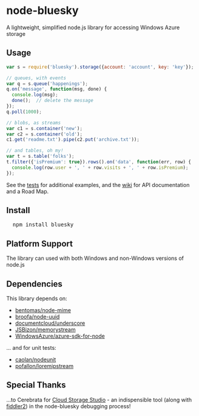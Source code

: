 # node-bluesky
A lightweight, simplified node.js library for accessing Windows Azure storage

## Usage

```javascript
var s = require('bluesky').storage({account: 'account', key: 'key'});

// queues, with events
var q = s.queue('happenings');
q.on('message', function(msg, done) {
  console.log(msg);
  done();  // delete the message
});
q.poll(1000);

// blobs, as streams
var c1 = s.container('new');
var c2 = s.container('old');
c1.get('readme.txt').pipe(c2.put('archive.txt'));

// and tables, oh my! 
var t = s.table('folks');
t.filter({'isPremium': true}).rows().on('data', function(err, row) {
  console.log(row.user + ', ' + row.visits + ', ' + row.isPremium);
});

```

See the [tests](node-bluesky/tree/master/test) for additional examples, and the [wiki](node-bluesky/wiki) for API documentation and a Road Map.

## Install

<pre>
  npm install bluesky
</pre>

## Platform Support

The library can used with both Windows and non-Windows versions of node.js

## Dependencies

This library depends on:

* [bentomas/node-mime](/bentomas/node-mime)
* [broofa/node-uuid](/broofa/node-uuid)
* [documentcloud/underscore](/documentcloud/underscore)
* [JSBizon/memorystream](/JSBizon/memorystream)
* [WindowsAzure/azure-sdk-for-node](/WindowsAzure/azure-sdk-for-node)

... and for unit tests:

* [caolan/nodeunit](/caolan/nodeunit)
* [pofallon/loremipstream](/pofallon/loremipstream)

## Special Thanks

…to Cerebrata for [Cloud Storage Studio](http://www.cerebrata.com/products/cloudstoragestudio/) - an indispensible tool (along with [fiddler2](http://www.fiddler2.com/fiddler2/)) in the node-bluesky debugging process!
